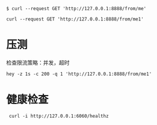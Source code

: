 ```
$ curl --request GET 'http://127.0.0.1:8888/from/me'
```

```
curl --request GET 'http://127.0.0.1:8888/from/me1'
```

# 压测
检查限流策略：并发，超时
```
hey -z 1s -c 200 -q 1 'http://127.0.0.1:8888/from/me1'
```

# 健康检查
```
 curl -i http://127.0.0.1:6060/healthz
```